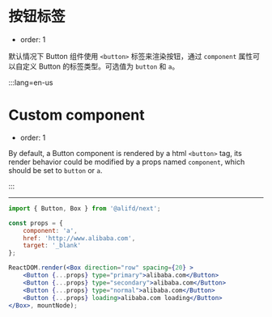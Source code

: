 # 按钮标签

- order: 1

默认情况下 Button 组件使用 `<button>` 标签来渲染按钮，通过 `component` 属性可以自定义 Button 的标签类型。可选值为 `button` 和 `a`。

:::lang=en-us
# Custom component

- order: 1

By default, a Button component is rendered by a html `<button>` tag, its render behavior could be modified by a props named `component`, which should be set to `button` or `a`.

:::

---

````jsx
import { Button, Box } from '@alifd/next';

const props = {
    component: 'a',
    href: 'http://www.alibaba.com',
    target: '_blank'
};

ReactDOM.render(<Box direction="row" spacing={20} >
    <Button {...props} type="primary">alibaba.com</Button>
    <Button {...props} type="secondary">alibaba.com</Button>
    <Button {...props} type="normal">alibaba.com</Button>
    <Button {...props} loading>alibaba.com loading</Button>
</Box>, mountNode);
````
